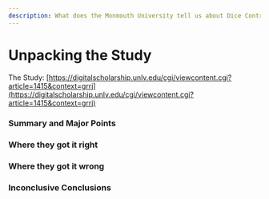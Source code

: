 ```yaml
---
description: What does the Monmouth University tell us about Dice Control
---
```


# Unpacking the Study

The Study: [https://digitalscholarship.unlv.edu/cgi/viewcontent.cgi?article=1415&context=grrj](https://digitalscholarship.unlv.edu/cgi/viewcontent.cgi?article=1415&context=grrj)

### Summary and Major Points

### Where they got it right

### Where they got it wrong

### Inconclusive Conclusions

